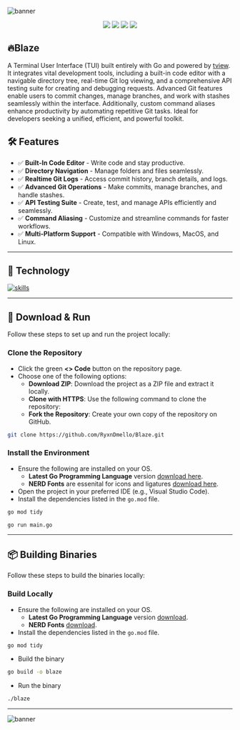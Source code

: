 ![banner](https://github.com/RyxnDmello/WebApp-NodeJs-02/assets/64190011/586e9e9e-c671-44c2-962d-0375f86e34e1)

<p align="center">
  <img src="https://img.shields.io/github/languages/top/ryxndmello/blaze?style=for-the-badge&color=blue" />
  <img src="https://img.shields.io/github/commit-activity/y/ryxndmello/blaze?style=for-the-badge&color=blue" />
  <img src="https://img.shields.io/github/last-commit/ryxndmello/blaze?style=for-the-badge&color=blue" />
  <img src="https://img.shields.io/github/repo-size/ryxndmello/blaze?style=for-the-badge&color=blue" />
</p>

## 🔥Blaze
A Terminal User Interface (TUI) built entirely with Go and powered by [tview](https://github.com/rivo/tview). It integrates vital development tools, including a built-in code editor with a navigable directory tree, real-time Git log viewing, and a comprehensive API testing suite for creating and debugging requests. Advanced Git features enable users to commit changes, manage branches, and work with stashes seamlessly within the interface. Additionally, custom command aliases enhance productivity by automating repetitive Git tasks. Ideal for developers seeking a unified, efficient, and powerful toolkit.

## 🛠️ Features

- ✅ **Built-In Code Editor** - Write code and stay productive.
- ✅ **Directory Navigation** - Manage folders and files seamlessly.
- ✅ **Realtime Git Logs** - Access commit history, branch details, and logs.
- ✅ **Advanced Git Operations** - Make commits, manage branches, and handle stashes.
- ✅ **API Testing Suite** - Create, test, and manage APIs efficiently and seamlessly.
- ✅ **Command Aliasing** - Customize and streamline commands for faster workflows.
- ✅ **Multi-Platform Support** - Compatible with Windows, MacOS, and Linux.  

---

## 🤖 Technology

[![skills](https://skillicons.dev/icons?i=go,git,bash,vscode)](https://skillicons.dev)

---

## 📌 Download & Run

Follow these steps to set up and run the project locally:

### Clone the Repository
- Click the green **<> Code** button on the repository page.
- Choose one of the following options:
  - **Download ZIP**: Download the project as a ZIP file and extract it locally.
  - **Clone with HTTPS**: Use the following command to clone the repository:
  - **Fork the Repository**: Create your own copy of the repository on GitHub.
```bash
git clone https://github.com/RyxnDmello/Blaze.git
```

### Install the Environment
- Ensure the following are installed on your OS.
  - **Latest Go Programming Language** version [download here](https://go.dev/dl/).
  - **NERD Fonts** are essenital for icons and ligatures [download here](https://www.nerdfonts.com/).
- Open the project in your preferred IDE (e.g., Visual Studio Code).
- Install the dependencies listed in the `go.mod` file.
```bash
go mod tidy
```
```bash
go run main.go
```

---

## 📦 Building Binaries

Follow these steps to build the binaries locally:

### Build Locally
- Ensure the following are installed on your OS.
  - **Latest Go Programming Language** version [download](https://go.dev/dl/).
  - **NERD Fonts** [download](https://www.nerdfonts.com/).
- Install the dependencies listed in the `go.mod` file.
```bash
go mod tidy
```
- Build the binary
```bash
go build -o blaze
```
- Run the binary
```bash
./blaze
```

---

![banner](https://github.com/RyxnDmello/WebApp-NodeJs-02/assets/64190011/7c0a8837-f7ff-4b33-af92-db705f0c7675)

